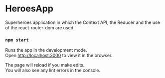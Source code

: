 # HeroesApp

Superheroes application in which the Context API, the Reducer and the use of the react-router-dom are used.

### `npm start`

Runs the app in the development mode.\
Open [http://localhost:3000](http://localhost:3000) to view it in the browser.

The page will reload if you make edits.\
You will also see any lint errors in the console.

